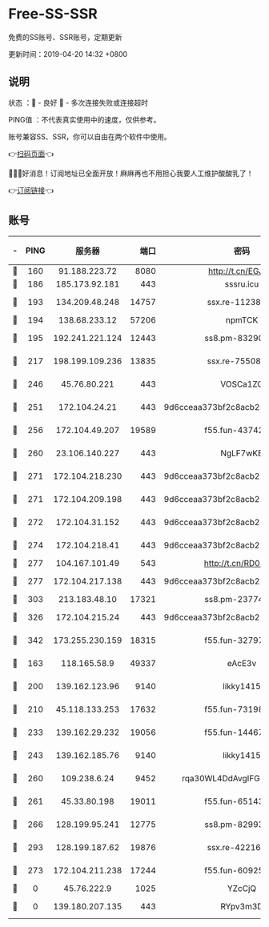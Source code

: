# Free-SS-SSR

免费的SS账号、SSR账号，定期更新

更新时间：2019-04-20 14:32 +0800

## 说明

状态     ：🙂 - 良好 🙁 - 多次连接失败或连接超时

PING值   ：不代表真实使用中的速度，仅供参考。

账号兼容SS、SSR，你可以自由在两个软件中使用。

👉[扫码页面](https://liesauer.github.io/Free-SS-SSR/)👈

🎉🎉🎉好消息！订阅地址已全面开放！麻麻再也不用担心我要人工维护酸酸乳了！

👉[订阅链接](https://www.liesauer.net/yogurt/subscribe?ACCESS_TOKEN=DAYxR3mMaZAsaqUb)👈

## 账号

|-|PING|服务器|端口|密码|加密方式|区域|
|:----:|:----:|:-----:|-----:|:----:|:----:|:----:|
|🙂|160|91.188.223.72|8080|http://t.cn/EGJIyrl|rc4-md5|RU|
|🙂|186|185.173.92.181|443|sssru.icu|rc4-md5|RU|
|🙂|193|134.209.48.248|14757|ssx.re-11238638|aes-256-cfb|US|
|🙂|194|138.68.233.12|57206|npmTCK|rc4-md5|US|
|🙂|195|192.241.221.124|12443|ss8.pm-83290580|aes-256-cfb|US|
|🙂|217|198.199.109.236|13835|ssx.re-75508412|aes-256-cfb|US|
|🙂|246|45.76.80.221|443|VOSCa1ZG|aes-256-cfb|DE|
|🙂|251|172.104.24.21|443|9d6cceaa373bf2c8acb22e60b6a58be6|aes-256-cfb|US|
|🙂|256|172.104.49.207|19589|f55.fun-43742869|aes-256-cfb|SG|
|🙂|260|23.106.140.227|443|NgLF7wKB|aes-256-cfb|US|
|🙂|271|172.104.218.230|443|9d6cceaa373bf2c8acb22e60b6a58be6|aes-256-cfb|US|
|🙂|271|172.104.209.198|443|9d6cceaa373bf2c8acb22e60b6a58be6|aes-256-cfb|US|
|🙂|272|172.104.31.152|443|9d6cceaa373bf2c8acb22e60b6a58be6|aes-256-cfb|US|
|🙂|274|172.104.218.41|443|9d6cceaa373bf2c8acb22e60b6a58be6|aes-256-cfb|US|
|🙂|277|104.167.101.49|543|http://t.cn/RD0D7sx|rc4-md5|CA|
|🙂|277|172.104.217.138|443|9d6cceaa373bf2c8acb22e60b6a58be6|aes-256-cfb|US|
|🙂|303|213.183.48.10|17321|ss8.pm-23774464|rc4-md5|RU|
|🙂|326|172.104.215.24|443|9d6cceaa373bf2c8acb22e60b6a58be6|aes-256-cfb|US|
|🙂|342|173.255.230.159|18315|f55.fun-32797324|aes-256-cfb|US|
|🙂|163|118.165.58.9|49337|eAcE3v|chacha20-ietf|TW|
|🙂|200|139.162.123.96|9140|likky1415|aes-256-cfb|JP|
|🙂|210|45.118.133.253|17632|f55.fun-73198331|aes-256-cfb|SG|
|🙂|233|139.162.29.232|19056|f55.fun-14467023|aes-256-cfb|SG|
|🙂|243|139.162.185.76|9140|likky1415|aes-256-cfb|DE|
|🙂|260|109.238.6.24|9452|rqa30WL4DdAvgIFG6Fs3znzTa|aes-256-cfb|FR|
|🙂|261|45.33.80.198|19011|f55.fun-65143945|aes-256-cfb|US|
|🙂|266|128.199.95.241|12775|ss8.pm-82993561|aes-256-cfb|SG|
|🙂|293|128.199.187.62|19876|ssx.re-42216625|aes-256-cfb|SG|
|🙁|273|172.104.211.238|17244|f55.fun-60925074|aes-256-cfb|US|
|🙁|0|45.76.222.9|1025|YZcCjQ|rc4-md5|JP|
|🙁|0|139.180.207.135|443|RYpv3m3D|aes-256-cfb|JP|
